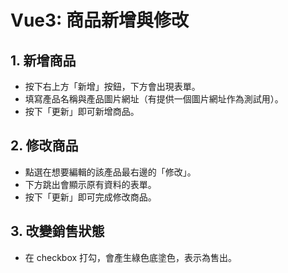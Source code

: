 # Vue3: 商品新增與修改

## 1. 新增商品
- 按下右上方「新增」按鈕，下方會出現表單。
- 填寫產品名稱與產品圖片網址（有提供一個圖片網址作為測試用）。
- 按下「更新」即可新增商品。

## 2. 修改商品
- 點選在想要編輯的該產品最右邊的「修改」。
- 下方跳出會顯示原有資料的表單。
- 按下「更新」即可完成修改商品。

## 3. 改變銷售狀態
- 在 checkbox 打勾，會產生綠色底塗色，表示為售出。
